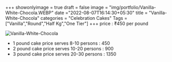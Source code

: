 +++
showonlyimage = true
draft = false
image = "img/portfolio/Vanilla-White-Chocola.WEBP"
date ="2022-08-07T16:14:30+05:30"
title = "Vanilla-White-Chocola"
categories = "Celebration Cakes"
Tags = ["Vanilla","Round","Half Kg","One Tier"]
+++
price : ₹450 per pound
<!--more-->
![Vanilla-White-Chocola](/img/portfolio/Vanilla-White-Chocola.WEBP)
* 1 pound cake price serves 8-10 persons : 450
* 2 pound cake price serves 10-20 persons : 900
* 3 pound cake price serves 20-30 persons : 1350
